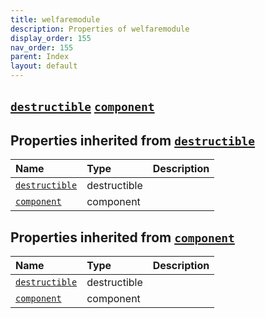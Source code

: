 ```yaml
---
title: welfaremodule
description: Properties of welfaremodule
display_order: 155
nav_order: 155
parent: Index
layout: default
---
```


##  [`destructible`](./destructible.html)  [`component`](./component.html) 
## Properties inherited from [`destructible`](./destructible.html)
| Name | Type | Description |
|:-----|:-----|:------------|
| [`destructible`](./destructible.html) | destructible |  |
| [`component`](./component.html) | component |  |
## Properties inherited from [`component`](./component.html)
| Name | Type | Description |
|:-----|:-----|:------------|
| [`destructible`](./destructible.html) | destructible |  |
| [`component`](./component.html) | component |  |


